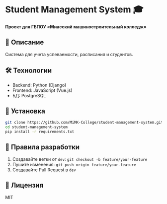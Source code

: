 # Student Management System 🎓

**Проект для ГБПОУ «Миасский машиностроительный колледж»**

## 📌 Описание
Система для учета успеваемости, расписания и студентов.

## 🛠 Технологии
- Backend: Python (Django)
- Frontend: JavaScript (Vue.js)
- БД: PostgreSQL

## 🚀 Установка
```bash
git clone https://github.com/MiMK-College/student-management-system.git
cd student-management-system
pip install -r requirements.txt
```

## 🤝 Правила разработки
1. Создавайте ветки от `dev`: `git checkout -b feature/your-feature`
2. Пушите изменения: `git push origin feature/your-feature`
3. Создавайте Pull Request в `dev`

## 📄 Лицензия
MIT
